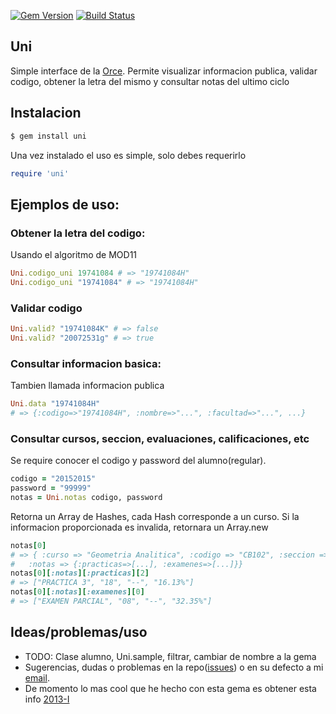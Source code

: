 [![Gem Version](https://badge.fury.io/rb/uni.png)](http://badge.fury.io/rb/uni) [![Build Status](https://travis-ci.org/cxrlospxndo/uni.png?branch=master)](https://travis-ci.org/cxrlospxndo/uni)
## Uni
Simple interface de la [Orce](http://www.orce.uni.edu.pe/).
Permite visualizar informacion publica, validar codigo, obtener la letra del mismo y consultar notas del ultimo ciclo
## Instalacion
```bash
$ gem install uni
```
Una vez instalado el uso es simple, solo debes requerirlo
```ruby
require 'uni'
```
## Ejemplos de uso:
### Obtener la letra del codigo:
Usando el algoritmo de MOD11
```ruby
Uni.codigo_uni 19741084 # => "19741084H"
Uni.codigo_uni "19741084" # => "19741084H"
```
### Validar codigo
```ruby
Uni.valid? "19741084K" # => false
Uni.valid? "20072531g" # => true
```
### Consultar informacion basica:
Tambien llamada informacion publica
```ruby
Uni.data "19741084H"
# => {:codigo=>"19741084H", :nombre=>"...", :facultad=>"...", ...}
```
### Consultar cursos, seccion, evaluaciones, calificaciones, etc
Se require conocer el codigo y password del alumno(regular).
```ruby
codigo = "20152015"
password = "99999" 
notas = Uni.notas codigo, password
```
Retorna un Array de Hashes, cada Hash corresponde a un curso. Si la informacion proporcionada es invalida, retornara un Array.new
```ruby
notas[0]
# => { :curso => "Geometria Analitica", :codigo => "CB102", :seccion => "U",
#   :notas => {:practicas=>[...], :examenes=>[...]}}
notas[0][:notas][:practicas][2]
# => ["PRACTICA 3", "18", "--", "16.13%"]
notas[0][:notas][:examenes][0]
# => ["EXAMEN PARCIAL", "08", "--", "32.35%"]
```
## Ideas/problemas/uso
* TODO: Clase alumno, Uni.sample, filtrar, cambiar de nombre a la gema
* Sugerencias, dudas o problemas en la repo([issues](https://github.com/cxrlospxndo/uni/issues)) o en su defecto a mi [email](mailto:cxrlospxndo@gmail.com).
* De momento lo mas cool que he hecho con esta gema es obtener esta info [2013-I](http://goo.gl/hqNKI)
